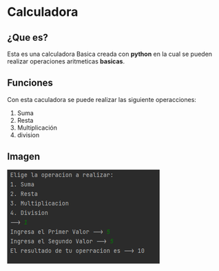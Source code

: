 # Calculadora

## ¿Que es?

Esta es una calculadora Basica creada
con __python__ en la cual se pueden realizar operaciones 
aritmeticas __basicas__.

## Funciones

Con esta caculadora se puede realizar las siguiente operacciones:

1. Suma
2. Resta
3. Multiplicación
4. division

## Imagen

![captura1](/Captura1.PNG)